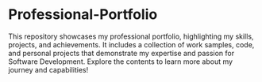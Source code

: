 # Professional-Portfolio
This repository showcases my professional portfolio, highlighting my skills, projects, and achievements. It includes a collection of work samples, code, and personal projects that demonstrate my expertise and passion for Software Development. Explore the contents to learn more about my journey and capabilities!
